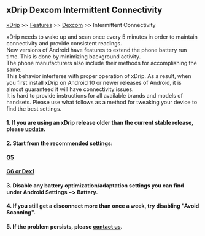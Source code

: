 ## xDrip Dexcom Intermittent Connectivity
[xDrip](../README.md) >> [Features](./Features_page) >> [Dexcom](./Dexcom_page) >> Intermittent Connectivity  
  
xDrip needs to wake up and scan once every 5 minutes in order to maintain connectivity and provide consistent readings.  
New versions of Android have features to extend the phone battery run time.  This is done by minimizing background activity.  
The phone manufacturers also include their methods for accomplishing the same.  
This behavior interferes with proper operation of xDrip.  As a result, when you first install xDrip on Android 10 or newer releases of Android, it is almost guaranteed it will have connectivity issues.  
It is hard to provide instructions for all available brands and models of handsets.  Please use what follows as a method for tweaking your device to find the best settings.  
  
#### 1. If you are using an xDrip release older than the current stable release, please [update](./Updates.md).
#### 2. Start from the recommended settings:
#### [G5](./G5-Recommended-Settings.md)
#### [G6 or Dex1](./G6-Recommended-Settings.md)
#### 3. Disable any battery optimization/adaptation settings you can find under Android Settings &#8722;> Battery.
#### 4. If you still get a disconnect more than once a week, try disabling "Avoid Scanning".
#### 5. If the problem persists, please [contact us](./Contact).
  
